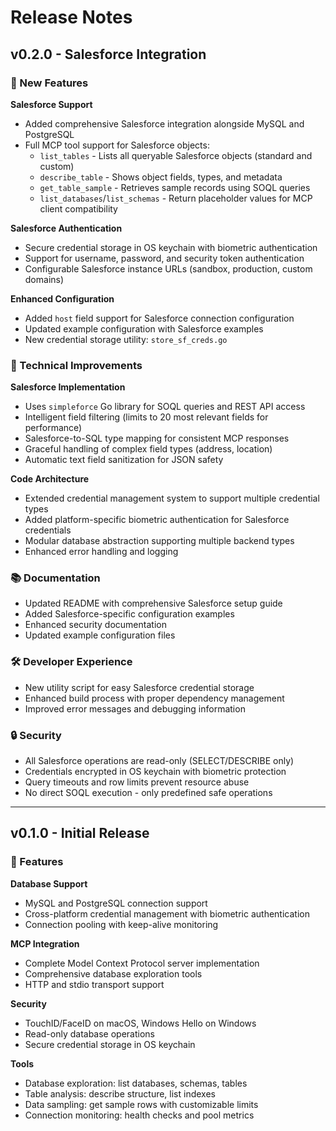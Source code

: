 # Release Notes

## v0.2.0 - Salesforce Integration

### 🚀 New Features

**Salesforce Support**
- Added comprehensive Salesforce integration alongside MySQL and PostgreSQL
- Full MCP tool support for Salesforce objects:
  - `list_tables` - Lists all queryable Salesforce objects (standard and custom)
  - `describe_table` - Shows object fields, types, and metadata  
  - `get_table_sample` - Retrieves sample records using SOQL queries
  - `list_databases`/`list_schemas` - Return placeholder values for MCP client compatibility

**Salesforce Authentication**
- Secure credential storage in OS keychain with biometric authentication
- Support for username, password, and security token authentication
- Configurable Salesforce instance URLs (sandbox, production, custom domains)

**Enhanced Configuration**
- Added `host` field support for Salesforce connection configuration
- Updated example configuration with Salesforce examples
- New credential storage utility: `store_sf_creds.go`

### 🔧 Technical Improvements

**Salesforce Implementation**
- Uses `simpleforce` Go library for SOQL queries and REST API access
- Intelligent field filtering (limits to 20 most relevant fields for performance)
- Salesforce-to-SQL type mapping for consistent MCP responses
- Graceful handling of complex field types (address, location)
- Automatic text field sanitization for JSON safety

**Code Architecture**
- Extended credential management system to support multiple credential types
- Added platform-specific biometric authentication for Salesforce credentials
- Modular database abstraction supporting multiple backend types
- Enhanced error handling and logging

### 📚 Documentation

- Updated README with comprehensive Salesforce setup guide
- Added Salesforce-specific configuration examples
- Enhanced security documentation
- Updated example configuration files

### 🛠️ Developer Experience

- New utility script for easy Salesforce credential storage
- Enhanced build process with proper dependency management
- Improved error messages and debugging information

### 🔒 Security

- All Salesforce operations are read-only (SELECT/DESCRIBE only)
- Credentials encrypted in OS keychain with biometric protection
- Query timeouts and row limits prevent resource abuse
- No direct SOQL execution - only predefined safe operations

---

## v0.1.0 - Initial Release

### 🚀 Features

**Database Support**
- MySQL and PostgreSQL connection support
- Cross-platform credential management with biometric authentication
- Connection pooling with keep-alive monitoring

**MCP Integration**
- Complete Model Context Protocol server implementation
- Comprehensive database exploration tools
- HTTP and stdio transport support

**Security**
- TouchID/FaceID on macOS, Windows Hello on Windows  
- Read-only database operations
- Secure credential storage in OS keychain

**Tools**
- Database exploration: list databases, schemas, tables
- Table analysis: describe structure, list indexes
- Data sampling: get sample rows with customizable limits
- Connection monitoring: health checks and pool metrics
